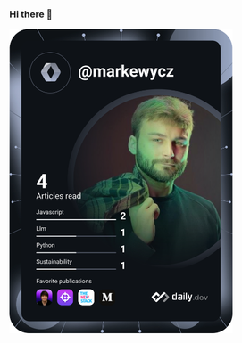 ### Hi there 👋
<a href="https://app.daily.dev/markewycz"><img src="https://github.com/markewycz/markewycz/blob/master/devcard.svg" width="400" alt="Gracjan Markiewicz's Dev Card"/></a>

<!--
**Markewycz/markewycz** is a ✨ _special_ ✨ repository because its `README.md` (this file) appears on your GitHub profile.

Here are some ideas to get you started:

- 🔭 I’m currently working on ...
- 🌱 I’m currently learning ...
- 👯 I’m looking to collaborate on ...
- 🤔 I’m looking for help with ...
- 💬 Ask me about ...
- 📫 How to reach me: ...
- 😄 Pronouns: ...
- ⚡ Fun fact: ...
-->
